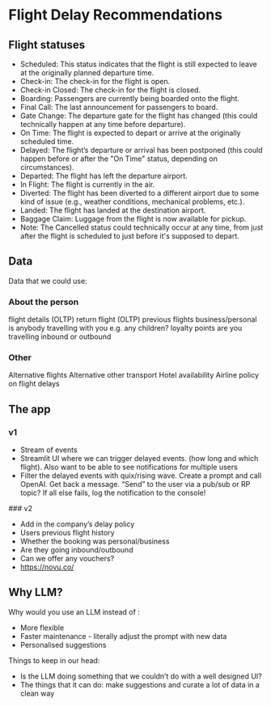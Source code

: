 # Flight Delay Recommendations


## Flight statuses

* Scheduled: This status indicates that the flight is still expected to leave at the originally planned departure time.
* Check-in: The check-in for the flight is open.
* Check-in Closed: The check-in for the flight is closed.
* Boarding: Passengers are currently being boarded onto the flight.
* Final Call: The last announcement for passengers to board.
* Gate Change: The departure gate for the flight has changed (this could technically happen at any time before departure).
* On Time: The flight is expected to depart or arrive at the originally scheduled time.
* Delayed: The flight’s departure or arrival has been postponed (this could happen before or after the "On Time" status, depending on circumstances).
* Departed: The flight has left the departure airport.
* In Flight: The flight is currently in the air.
* Diverted: The flight has been diverted to a different airport due to some kind of issue (e.g., weather conditions, mechanical problems, etc.).
* Landed: The flight has landed at the destination airport.
* Baggage Claim: Luggage from the flight is now available for pickup.
* Note: The Cancelled status could technically occur at any time, from just after the flight is scheduled to just before it's supposed to depart.

## Data

Data that we could use:

### About the person

flight details (OLTP)
return flight (OLTP)
previous flights
business/personal
is anybody travelling with you e.g. any children?
loyalty points
are you travelling inbound or outbound

### Other

Alternative flights
Alternative other transport
Hotel availability
Airline policy on flight delays

## The app

### v1
* Stream of events
* Streamlit UI where we can trigger delayed events. (how long and which flight). Also want to be able to see notifications for multiple users
* Filter the delayed events with quix/rising wave. Create a prompt and call OpenAI. Get back a message. “Send” to the user via a pub/sub or RP topic? If all else fails, log the notification to the console!


### v2
* Add in the company’s delay policy
* Users previous flight history
* Whether the booking was personal/business
* Are they going inbound/outbound
* Can we offer any vouchers?
* https://novu.co/

## Why LLM?

Why would you use an LLM instead of <other-tool>:

* More flexible
* Faster maintenance - literally adjust the prompt with new data
* Personalised suggestions

Things to keep in our head:

* Is the LLM doing something that we couldn’t do with a well designed UI?
* The things that it can do: make suggestions and curate a lot of data in a clean way

